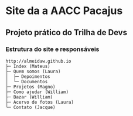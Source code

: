 # Site da a AACC Pacajus
## Projeto prático do Trilha de Devs

### Estrutura do site e responsáveis

```
http://almeidaw.github.io
├─ Index (Mateus)
├─ Quem somos (Laura)
│  ├─ Depoimentos
│  └─ Documentos
├─ Projetos (Magno)
├─ Como ajudar (William)
├─ Bazar (William)
├─ Acervo de fotos (Laura)
└─ Contato (Jacque)
```
